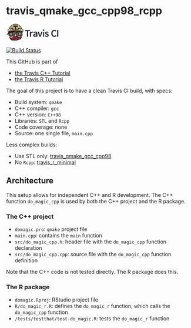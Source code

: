 # travis_qmake_gcc_cpp98_rcpp

[![Travis CI logo](TravisCI.png)](https://travis-ci.org)

[![Build Status](https://travis-ci.org/richelbilderbeek/travis_qmake_gcc_cpp98_rcpp.svg?branch=master)](https://travis-ci.org/richelbilderbeek/travis_qmake_gcc_cpp98_rcpp)

This GitHub is part of 
 * [the Travis C++ Tutorial](https://github.com/richelbilderbeek/travis_cpp_tutorial)
 * [the Travis R Tutorial](https://github.com/richelbilderbeek/travis_r_tutorial)

The goal of this project is to have a clean Travis CI build, with specs:
 * Build system: `qmake`
 * C++ compiler: `gcc`
 * C++ version: `C++98`
 * Libraries: `STL` and `Rcpp`
 * Code coverage: none
 * Source: one single file, `main.cpp`

Less complex builds:
 * Use STL only: [travis_qmake_gcc_cpp98](https://www.github.com/richelbilderbeek/travis_qmake_gcc_cpp98)
 * No `Rcpp`: [travis_r_minimal](https://www.github.com/richelbilderbeek/travis_r_minimal)

## Architecture

This setup allows for independent C++ and R development. The C++ function `do_magic_cpp` is used 
by both the C++ project and the R package.

### The C++ project

 * `domagic.pro`: `qmake` project file
 * `main.cpp`: contains the `main` function
 * `src/do_magic_cpp.h`: header file with the `do_magic_cpp` function declaration
 * `src/do_magic_cpp.cpp`: source file with the `do_magic_cpp` function definition

Note that the C++ code is not tested directly. The R package does this.

### The R package

 * `domagic.Rproj`: RStudio project file
 * `R/do_magic_r.R`: defines the `do_magic_r` function, which calls the `do_magic_cpp` function
 * `/tests/testthat/test-do_magic.R`: tests the `do_magic_r` function

